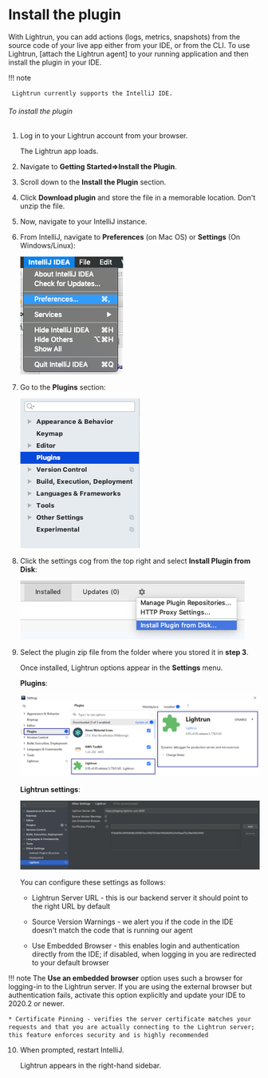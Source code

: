 # Install the plugin

With Lightrun, you can add actions (logs, metrics, snapshots) from the source code of your live app either from your IDE, or from the CLI. To use Lightrun, [attach the Lightrun agent] to your running application and then install the plugin in your IDE.

!!! note
    
	 Lightrun currently supports the IntelliJ IDE. 


###### To install the plugin

1. Log in to your Lightrun account from your browser. 

    The Lightrun app loads.
    
2. Navigate to **Getting Started=>Install the Plugin**.
    
3. Scroll down to the **Install the Plugin** section. 

4. Click **Download plugin** and store the file in a memorable location. Don't unzip the file.

5. Now, navigate to your IntelliJ instance. 

6. From IntelliJ, navigate to **Preferences** (on Mac OS) or **Settings** (On Windows/Linux):

    ![IntelliJ Preferences Menu on Mac OS](assets/images/intellij-preferences-mac.png)

7. Go to the **Plugins** section:
   
    ![The plugins section](assets/images/plugins-section.png)
   
8. Click the settings cog from the top right and select **Install Plugin from Disk**:

    ![Install Plugin from Disk](assets/images/install-plugin.png)

9. Select the plugin zip file from the folder where you stored it in **step 3**.
   
    Once installed, Lightrun options appear in the **Settings** menu. 
   
    **Plugins**:
	
	![Plugin Settings](assets/images/intellijSettings.png)
	
	**Lightrun settings**:
	
	![Lightrun Settings](assets/images/intellijSettings2.png)
    
    You can configure these settings as follows:
    
    * Lightrun Server URL - this is our backend server it should point to the right URL by default
    
    * Source Version Warnings - we alert you if the code in the IDE doesn't match the code that is running our agent
    
    * Use Embedded Browser - this enables login and authentication directly from the IDE; if disabled, when logging in you are redirected to your default browser

  !!! note
        The **Use an embedded browser** option uses such a browser for logging-in to the Lightrun server. If you are using the external browser but authentication fails, activate this option explicitly and update your IDE to 2020.2 or newer.
    
    * Certificate Pinning - verifies the server certificate matches your requests and that you are actually connecting to the Lightrun server; this feature enforces security and is highly recommended
    

10. When prompted, restart IntelliJ.

    Lightrun appears in the right-hand sidebar. 